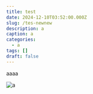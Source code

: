 ```yaml
---
title: test
date: 2024-12-10T03:52:00.000Z
slug: /tes-newnew
description: a
caption: a
categories:
  - a
tags: []
draft: false
---
```

aaaa



![a](clint-meet-your-therapist.webp "a")
